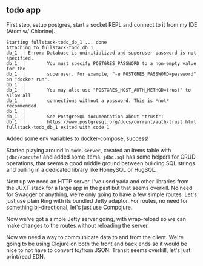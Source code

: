 ## todo app

First step, setup postgres, start a socket REPL and connect to it from my IDE (Atom w/ Chlorine).

```
Starting fullstack-todo_db_1 ... done
Attaching to fullstack-todo_db_1
db_1  | Error: Database is uninitialized and superuser password is not specified.
db_1  |        You must specify POSTGRES_PASSWORD to a non-empty value for the
db_1  |        superuser. For example, "-e POSTGRES_PASSWORD=password" on "docker run".
db_1  |
db_1  |        You may also use "POSTGRES_HOST_AUTH_METHOD=trust" to allow all
db_1  |        connections without a password. This is *not* recommended.
db_1  |
db_1  |        See PostgreSQL documentation about "trust":
db_1  |        https://www.postgresql.org/docs/current/auth-trust.html
fullstack-todo_db_1 exited with code 1
```

Added some env variables to docker-compose, success!

Started playing around in `todo.server`, created an items table with `jdbc/execute!` and added some items. `jdbc.sql` has some helpers for CRUD operations, that seems a good middle ground between building SQL strings and pulling in a dedicated library like HoneySQL or HugSQL.

Next up we need an HTTP server. I've used yada and other libraries from the JUXT stack for a large app in the past but that seems overkill. No need for Swagger or anything, we're only going to have a few simple routes. Let's just use plain Ring with its bundled Jetty adaptor. For routes, no need for something bi-directional, let's just use Compojure.

Now we've got a simple Jetty server going, with wrap-reload so we can make changes to the routes without reloading the server.

Now we need a way to communicate data to and from the client. We're going to be using Clojure on both the front and back ends so it would be nice to not have to convert to/from JSON. Transit seems overkill, let's just print/read EDN.
